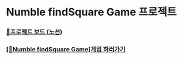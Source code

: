 # Numble findSquare Game 프로젝트

### [📓프로젝트 보드 (노션)](https://gold-route-090.notion.site/Numble-FindSquare-Game-b4791c9efc2545edb3437fe64fd449d0](https://www.notion.so/To-do-Coin-b75b3b4bb3de4b16a4341878154c37ae))
### [[🎲Numble findSquare Game]게임 하러가기](https://numbel-find-square-game.netlify.app/](https://todo-coin.netlify.app/))
